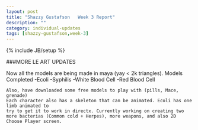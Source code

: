 ```yaml
---
layout: post
title: "Shazzy Gustafson   Week 3 Report"
description: ""
category: individual-updates
tags: [shazzy-gustafson,week-3]
---
```

{% include JB/setup %}


###MORE LE ART UPDATES


Now all the models are being made in maya (yay < 2k triangles). 
Models Completed
	-Ecoli
	-Syphilis
	-White Blood Cell
	-Red Blood Cell


	Also, have downloaded some free models to play with (pills, Mace, grenade)
	Each character also has a skeleton that can be animated. Ecoli has one limb animated to
	try to get it to work in directx. Currently working on creating two more bacterias (Common cold + Herpes), more weapons, and also 2D Choose Player screen.

	